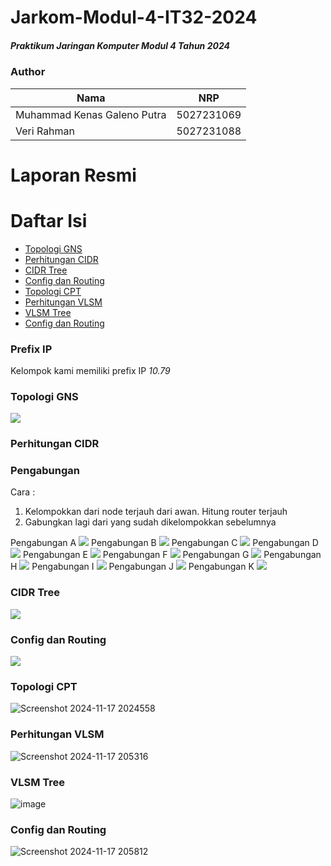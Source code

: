 # Jarkom-Modul-4-IT32-2024
##### Praktikum Jaringan Komputer Modul 4 Tahun 2024

### Author
| Nama | NRP |
|---------|---------|
| Muhammad Kenas Galeno Putra | 5027231069   |
| Veri Rahman | 5027231088   |

# Laporan Resmi

# Daftar Isi
- [Topologi GNS](#topologi-gns)
- [Perhitungan CIDR](#perhitungan-cidr)
- [CIDR Tree](#cidr-tree)
- [Config dan Routing](#config-cidr)
- [Topologi CPT](#topologi-cpt)
- [Perhitungan VLSM](#perhitungan-vlsm)
- [VLSM Tree](#vlsm-tree)
- [Config dan Routing](#config-vlsm)

### Prefix IP
Kelompok kami memiliki prefix IP *10.79*

### Topologi GNS
<a name="topologi-gns"></a>
<img src="img/topologi-gns.png">

### Perhitungan CIDR
<a name="perhitungan-cidr"></a>
### Pengabungan
Cara :
1. Kelompokkan dari node terjauh dari awan. Hitung router terjauh
2. Gabungkan lagi dari yang sudah dikelompokkan sebelumnya

Pengabungan A
<img src="img/A.png">
Pengabungan B
<img src="img/B.png">
Pengabungan C
<img src="img/C.png">
Pengabungan D
<img src="img/D.png">
Pengabungan E
<img src="img/E.png">
Pengabungan F
<img src="img/F.png">
Pengabungan G
<img src="img/G.png">
Pengabungan H
<img src="img/H.png">
Pengabungan I
<img src="img/I.png">
Pengabungan J
<img src="img/J.png">
Pengabungan K
<img src="img/K.png">

### CIDR Tree
<a name="cidr-tree"></a>
<img src="img/CIDR Tree.png">

### Config dan Routing
<a name="config-cidr"></a>
<img src="img/.png">

### Topologi CPT
<a name="topologi-cpt"></a>
![Screenshot 2024-11-17 2024558](https://github.com/user-attachments/assets/3f104672-857e-4293-8729-6273ae2630ee)

### Perhitungan VLSM
<a name="perhitungan-vlsm"></a>
![Screenshot 2024-11-17 205316](https://github.com/user-attachments/assets/d83c8b57-fd22-4f5e-9e0d-d3cbafd29970)

### VLSM Tree
<a name="vlsm-tree"></a>
![image](https://github.com/user-attachments/assets/a2fda60b-9c9c-48dc-b064-56cd802a0742)

### Config dan Routing
<a name="config-vlsm"></a>
![Screenshot 2024-11-17 205812](https://github.com/user-attachments/assets/409f1234-410b-448c-bbe1-4bfd2ff3c4bc)


